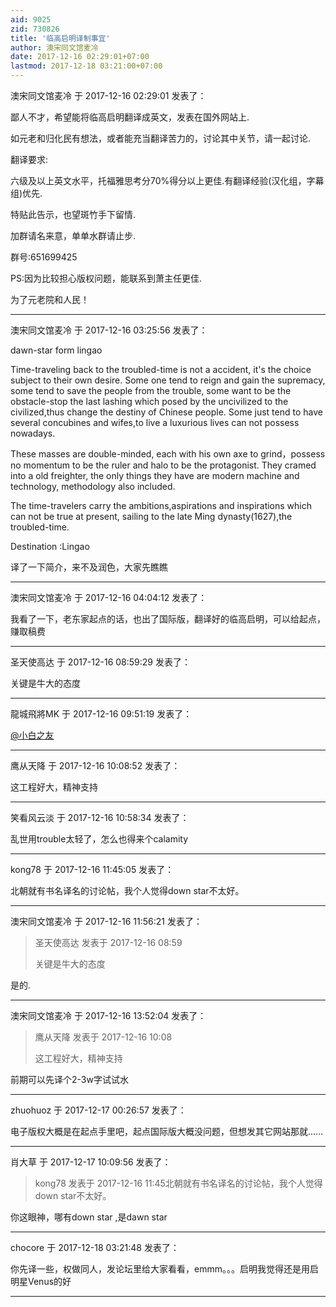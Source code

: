 ```yaml
---
aid: 9025
zid: 730826
title: '临高启明译制事宜'
author: 澳宋同文馆麦冷
date: 2017-12-16 02:29:01+07:00
lastmod: 2017-12-18 03:21:00+07:00
---
```


澳宋同文馆麦冷 于 2017-12-16 02:29:01 发表了：

鄙人不才，希望能将临高启明翻译成英文，发表在国外网站上.

如元老和归化民有想法，或者能充当翻译苦力的，讨论其中关节，请一起讨论.

翻译要求:

六级及以上英文水平，托福雅思考分70%得分以上更佳.有翻译经验(汉化组，字幕组)优先.

特贴此告示，也望斑竹手下留情.

加群请名来意，单单水群请止步.

群号:651699425

PS:因为比较担心版权问题，能联系到萧主任更佳.

为了元老院和人民！

---------

澳宋同文馆麦冷 于 2017-12-16 03:25:56 发表了：

dawn-star form lingao 

Time-traveling back to the troubled-time is not a accident, it's the choice subject to their own desire. Some one tend to reign and gain the supremacy, some tend to save the people from the trouble, some want to be the obstacle-stop the last lashing which posed by the uncivilized to the civilized,thus change the destiny of Chinese people. Some just tend to have several concubines and wifes,to live a luxurious lives can not possess nowadays. 

These masses are double-minded, each with his own axe to grind，possess no momentum to be the ruler and halo to be the protagonist. They cramed into a old freighter, the only things they have are modern machine and technology, methodology also included.

The time-travelers carry the ambitions,aspirations and inspirations which can not be true at present, sailing to the late Ming dynasty(1627),the troubled-time. 

Destination :Lingao 

译了一下简介，来不及润色，大家先瞧瞧

---------

澳宋同文馆麦冷 于 2017-12-16 04:04:12 发表了：

我看了一下，老东家起点的话，也出了国际版，翻译好的临高启明，可以给起点，赚取稿费

---------

圣天使高达 于 2017-12-16 08:59:29 发表了：

关键是牛大的态度

---------

龍城飛將MK 于 2017-12-16 09:51:19 发表了：

[@小白之友](https://bbs.northdy.com/home.php?mod=space&uid=76559)

---------

鹰从天降 于 2017-12-16 10:08:52 发表了：

这工程好大，精神支持

---------

笑看风云淡 于 2017-12-16 10:58:34 发表了：

乱世用trouble太轻了，怎么也得来个calamity

---------

kong78 于 2017-12-16 11:45:05 发表了：

北朝就有书名译名的讨论帖，我个人觉得down star不太好。

---------

澳宋同文馆麦冷 于 2017-12-16 11:56:21 发表了：

> 圣天使高达 发表于 2017-12-16 08:59
> 
> 关键是牛大的态度



是的.

---------

澳宋同文馆麦冷 于 2017-12-16 13:52:04 发表了：

> 鹰从天降 发表于 2017-12-16 10:08
> 
> 这工程好大，精神支持



前期可以先译个2-3w字试试水

---------

zhuohuoz 于 2017-12-17 00:26:57 发表了：

电子版权大概是在起点手里吧，起点国际版大概没问题，但想发其它网站那就……

---------

肖大草 于 2017-12-17 10:09:56 发表了：

> kong78 发表于 2017-12-16 11:45北朝就有书名译名的讨论帖，我个人觉得down star不太好。



你这眼神，哪有down star ,是dawn star

---------

chocore 于 2017-12-18 03:21:48 发表了：

你先译一些，权做同人，发论坛里给大家看看，emmm。。。启明我觉得还是用启明星Venus的好

---------

